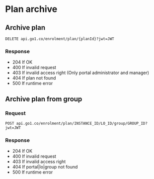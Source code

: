 Plan archive
====

## Archive plan

    DELETE api.go1.co/enrolment/plan/{planId}?jwt=JWT
    
### Response

- 204 If OK
- 400 If invalid request
- 403 If invalid access right (Only portal administrator and manager)
- 404 If plan not found
- 500 If runtime error

## Archive plan from group

### Request

    POST api.go1.co/enrolment/plan/INSTANCE_ID/LO_ID/group/GROUP_ID?jwt=JWT
    
### Response

- 204 If OK
- 400 If invalid request
- 403 If invalid access right
- 404 If portal|lo|group not found
- 500 If runtime error
